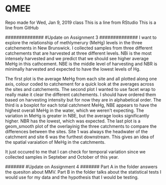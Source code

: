 # QMEE
Repo made for Wed, Jan 9, 2019 class
This is a line from RStudio
This is a line from GitHub

##############
#Update on Assignment 3
##############
I want to explore the relationship of methlymerury (MeHg) levels in the three catchements in New Brunswick. I collected samples from three different catchements that are harvested at three different levels.
NBi is the most intensely harvested and we predict that we should see higher average MeHg in this cathcement. 
NBE is the middle level of harvesting and NBR is minimally harvested and expected to have the lowest levels of Hg.

The first plot is the average MeHg from each site and all plotted along one axis, colour coded to catchement for a quick look at the averages across the sites and catchements. 
The second plot I wanted to use facet wrap to really make it clear the different catchements. I should have ordered them based on harvesting intensity but for now they are in alphabetical order. 
The third is a boxplot for each total catchment MeHg, NBE appears to have the highest overall MeHg in the water, which we weren't expecting. The variation in MeHg is greater in NBE, but the average looks significantly higher. NBR has the lowest, which was expected. 
The last plot is a geom_smooth plot of the overlayinig the three catchments to compare the differences between the sites. Site 1 was always the headwater of the catchment and site 6 was the furthest downstream. This gives an idea of the spatial varaiation of MeHg in the catchments. 

It just occured to me that I can check for temporal variation since we collected samples in Septeber and October of this year. 

#######
#Update on Assignment 4
#######
Part A in the folder answers the quesiton about MMV.
Part B in the folder talks about the statistical tests I would use for my data and the hypothesis that I would be testing. 
